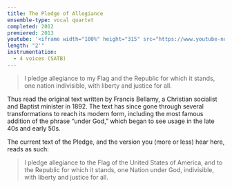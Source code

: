 ```yaml
---
title: The Pledge of Allegiance
ensemble-type: vocal quartet
completed: 2012
premiered: 2013
youtube: '<iframe width="100%" height="315" src="https://www.youtube-nocookie.com/embed/aKSFngArucs" frameborder="0" allow="accelerometer; autoplay; encrypted-media; gyroscope; picture-in-picture" allowfullscreen></iframe>'
length: "2'"
instrumentation:
  - 4 voices (SATB)
---
```


> I pledge allegiance to my Flag and the Republic for which it stands, one nation indivisible, with liberty and justice for all.

Thus read the original text written by Francis Bellamy, a Christian socialist and Baptist minister in 1892. The text has since gone through several transformations to reach its modern form, including the most famous addition of the phrase “under God,” which began to see usage in the late 40s and early 50s.

The current text of the Pledge, and the version you (more or less) hear here, reads as such:

> I pledge allegiance to the Flag of the United States of America, and to the Republic for which it stands, one Nation under God, indivisible, with liberty and justice for all.
